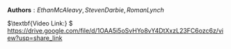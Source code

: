 $\textbf{Authors}: Ethan McAleavy, Steven Darbie, Roman Lynch$ 

$\textbf{Video Link:} $ https://drive.google.com/file/d/1OAA5i5oSvHYo8vY4DtXxzL23FC6ozc6z/view?usp=share_link
